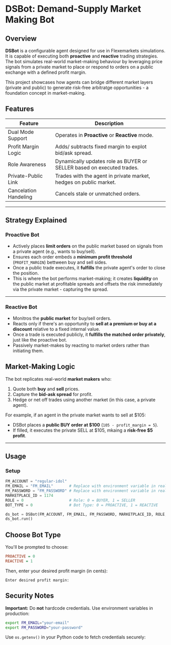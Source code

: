 # DSBot: Demand-Supply Market Making Bot

## Overview

**DSBot** is a configurable agent designed for use in Flexemarkets simulations. It is capable of executing both **proactive** and **reactive** trading strategies. The bot simulates real-world market-making behaviour by leveraging price signals from a private market to place or respond to orders on a public exchange with a defined profit margin.

This project showcases how agents can bridge different market layers (private and public) to generate risk-free arbitratge opportunities - a foundation concept in market-making.

## Features
| Feature               | Description                                                             |
|-----------------------|-----------------------------------------------------------------------|
| Dual Mode Support     | Operates in **Proactive** or **Reactive** mode.                       |
| Profit Margin Logic   | Adds/ subtracts fixed margin to explot bid/ask spread.                |
| Role Awareness        | Dynamically updates role as BUYER or SELLER based on executed trades. |
| Private-Public Link   | Trades with the agent in private market, hedges on public market.     |
| Cancelation Handeling | Cancels stale or unmatched orders.                                    |

---

## Strategy Explained
### **Proactive Bot**
- Actively places **limit orders** on the public market based on signals from a private agent (e.g., wants to buy/sell).
- Ensures each order embeds a **minimum profit threshold** (`PROFIT_MARGIN`) bettween buy and sell sides.
- Once a public trade executes, it **fulfills** the private agent's order to close the position.
- This is where the bot performs market-making; it creates **liquidity** on the public market at profitable spreads and offsets the risk immediately via the private market - capturing the spread.

---

### **Reactive Bot**
- Monitros the **public market** for buy/sell orders.
- Reacts only if there's an opportunity to **sell at a premium or buy at a discount** relative to a fixed internal value.
- Once a trade is executed publicly, it **fulfills the matched order privately**, just like the proactive bot.
- Passively market-makes by reacting to market orders rather than initiating them.

## Market-Making Logic
The bot replicates real-world **market makers** who:
1. Quote both **buy** and **sell** prices.
2. Capture the **bid-ask spread** for profit.
3. Hedge or net off trades using another market (in this case, a private agent).

For example, if an agent in the private market wants to sell at $105:
- DSBot places a **public BUY order at $100** (`105 - profit_margin = 5`).
- If filled, it executes the private SELL at $105, mkaing a **risk-free $5 profit**.

---
## Usage
### Setup
```python
FM_ACCOUNT = "regular-idol"
FM_EMAIL = "FM_EMAIL"       # Replace with environment variable in real use.
FM_PASSWORD = "FM_PASSWORD" # Replace with environment variable in real use.
MARKETPLACE_ID = 1174
ROLE = 0                    # Role: 0 = BUYER, 1 = SELLER
BOT_TYPE = 0                # Bot Type: 0 = PROACTIVE, 1 = REACTIVE

ds_bot = DSBot(FM_ACCOUNT, FM_EMAIL, FM_PASSWORD, MARKETPLACE_ID, ROLE, BOT_TYPE)
ds_bot.run()
```
## Choose Bot Type
You'll be prompted to choose:

```ini
PROACTIVE = 0
REACTIVE = 1
```
Then, enter your desired profit margin (in cents):
```text
Enter desired profit margin:
```
## Security Notes
**Important:**
Do **not** hardcode credentials. Use environment variables in production:

```bash
export FM_EMAIL="your-email"
export FM_PASSWORD="your-password"
```
Use ```os.getenv()``` in your Python code to fetch credentials securely:
